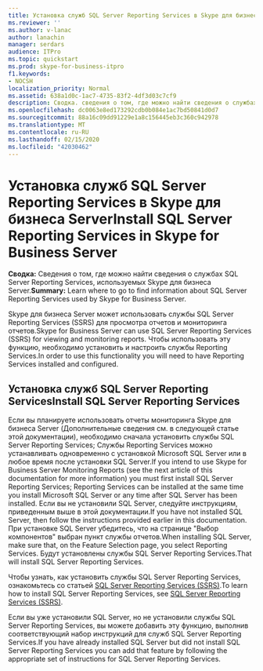 ```yaml
---
title: Установка служб SQL Server Reporting Services в Skype для бизнеса Server
ms.reviewer: ''
ms.author: v-lanac
author: lanachin
manager: serdars
audience: ITPro
ms.topic: quickstart
ms.prod: skype-for-business-itpro
f1.keywords:
- NOCSH
localization_priority: Normal
ms.assetid: 638a1d0c-1ac7-4735-83f2-4df3d03c7cf9
description: Сводка. сведения о том, где можно найти сведения о службах SQL Server Reporting Services, используемых Skype для бизнеса Server.
ms.openlocfilehash: dc0063e8ed173292cdb0b084e1ac7bd50841d0d7
ms.sourcegitcommit: 88a16c09dd91229e1a8c156445eb3c360c942978
ms.translationtype: MT
ms.contentlocale: ru-RU
ms.lasthandoff: 02/15/2020
ms.locfileid: "42030462"
---
```

# <a name="install-sql-server-reporting-services-in-skype-for-business-server"></a><span data-ttu-id="4f072-103">Установка служб SQL Server Reporting Services в Skype для бизнеса Server</span><span class="sxs-lookup"><span data-stu-id="4f072-103">Install SQL Server Reporting Services in Skype for Business Server</span></span> 
 
<span data-ttu-id="4f072-104">**Сводка:** Сведения о том, где можно найти сведения о службах SQL Server Reporting Services, используемых Skype для бизнеса Server.</span><span class="sxs-lookup"><span data-stu-id="4f072-104">**Summary:** Learn where to go to find information about SQL Server Reporting Services used by Skype for Business Server.</span></span>
  
<span data-ttu-id="4f072-105">Skype для бизнеса Server может использовать службы SQL Server Reporting Services (SSRS) для просмотра отчетов и мониторинга отчетов.</span><span class="sxs-lookup"><span data-stu-id="4f072-105">Skype for Business Server can use SQL Server Reporting Services (SSRS) for viewing and monitoring reports.</span></span> <span data-ttu-id="4f072-106">Чтобы использовать эту функцию, необходимо установить и настроить службы Reporting Services.</span><span class="sxs-lookup"><span data-stu-id="4f072-106">In order to use this functionality you will need to have Reporting Services installed and configured.</span></span>
  
## <a name="install-sql-server-reporting-services"></a><span data-ttu-id="4f072-107">Установка служб SQL Server Reporting Services</span><span class="sxs-lookup"><span data-stu-id="4f072-107">Install SQL Server Reporting Services</span></span>

<span data-ttu-id="4f072-108">Если вы планируете использовать отчеты мониторинга Skype для бизнеса Server (Дополнительные сведения см. в следующей статье этой документации), необходимо сначала установить службы SQL Server Reporting Services; Службы Reporting Services можно устанавливать одновременно с установкой Microsoft SQL Server или в любое время после установки SQL Server.</span><span class="sxs-lookup"><span data-stu-id="4f072-108">If you intend to use Skype for Business Server Monitoring Reports (see the next article of this documentation for more information) you must first install SQL Server Reporting Services; Reporting Services can be installed at the same time you install Microsoft SQL Server or any time after SQL Server has been installed.</span></span> <span data-ttu-id="4f072-109">Если вы не установили SQL Server, следуйте инструкциям, приведенным выше в этой документации.</span><span class="sxs-lookup"><span data-stu-id="4f072-109">If you have not installed SQL Server, then follow the instructions provided earlier in this documentation.</span></span> <span data-ttu-id="4f072-110">При установке SQL Server убедитесь, что на странице "Выбор компонентов" выбран пункт службы отчетов.</span><span class="sxs-lookup"><span data-stu-id="4f072-110">When installing SQL Server, make sure that, on the Feature Selection page, you select Reporting Services.</span></span> <span data-ttu-id="4f072-111">Будут установлены службы SQL Server Reporting Services.</span><span class="sxs-lookup"><span data-stu-id="4f072-111">That will install SQL Server Reporting Services.</span></span>
  
<span data-ttu-id="4f072-112">Чтобы узнать, как установить службы SQL Server Reporting Services, ознакомьтесь со статьей [SQL Server Reporting Services (SSRS)](https://technet.microsoft.com/library/ms159106.aspx).</span><span class="sxs-lookup"><span data-stu-id="4f072-112">To learn how to install SQL Server Reporting Services, see [SQL Server Reporting Services (SSRS)](https://technet.microsoft.com/library/ms159106.aspx).</span></span>
  
<span data-ttu-id="4f072-113">Если вы уже установили SQL Server, но не установили службы SQL Server Reporting Services, вы можете добавить эту функцию, выполнив соответствующий набор инструкций для служб SQL Server Reporting Services.</span><span class="sxs-lookup"><span data-stu-id="4f072-113">If you have already installed SQL Server but did not install SQL Server Reporting Services you can add that feature by following the appropriate set of instructions for SQL Server Reporting Services.</span></span> 
  

